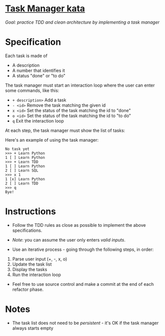 # [Task Manager kata](https://github.com/dmerejkowsky/kata-task-manager)

*Goal: practice TDD and clean architecture by implementing a task manager*

# Specification

Each task is made of

* A description
* A number that identifies it
* A status "done" or "to do"

The task manager must start an interaction loop where the user can enter
some commands, like this:

* `+ description>` Add a task
* `- <id>` Remove the task matching the given id
* `x <id>` Set the status of the task matching the id to "done"
* `o <id>` Set the status of the task matching the id to "to do"
* `q` Exit the interaction loop

At each step, the task manager must show the list of tasks:

Here's an example of using the task manager:

```
No task yet
>>> + Learn Python
1 [ ] Learn Python
>>> + Learn TDD
1 [ ] Learn Python
2 [ ] Learn SQL
>>> x 1
1 [x] Learn Python
2 [ ] Learn TDD
>>> q
Bye!
```

# Instructions

* Follow the TDD rules as close as possible to implement the
  above specifications.

* *Note*: you can assume the user only enters *valid inputs*.

* Use an iterative process - going through the following steps, in order:

1.  Parse user input (+, -, x, o)
2.  Update the task list
3.  Display the tasks
4.  Run the interaction loop

* Feel free to use source control and make a commit at the
  end of each refactor phase.

# Notes

* The task list does not need to be *persistent* - it's OK if the task
  manager always starts empty
